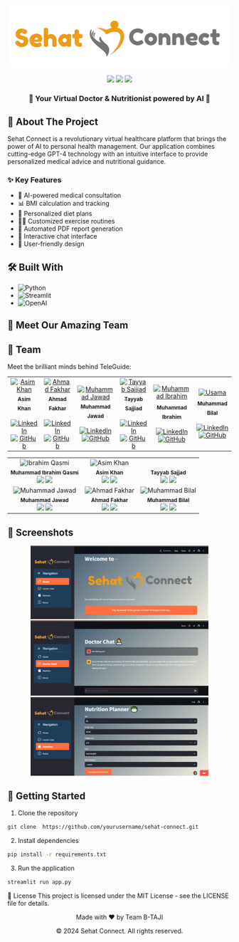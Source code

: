 <div align="center">
  <img src="https://raw.githubusercontent.com/devtayyabsajjad/Sehat-Connect/refs/heads/main/logo-removebg--preview.png" alt="Sehat Connect Logo" width="500"/>
  
  <p align="center">
    <img src="https://img.shields.io/badge/Python-3776AB?style=for-the-badge&logo=python&logoColor=white" />
    <img src="https://img.shields.io/badge/Streamlit-FF4B4B?style=for-the-badge&logo=Streamlit&logoColor=white" />
    <img src="https://img.shields.io/badge/OpenAI-412991?style=for-the-badge&logo=openai&logoColor=white" />
  </p>
</div>

<div align="center">
  <h3>🌟 Your Virtual Doctor & Nutritionist powered by AI 🌟</h3>
</div>

## 🚀 About The Project

Sehat Connect is a revolutionary virtual healthcare platform that brings the power of AI to personal health management. Our application combines cutting-edge GPT-4 technology with an intuitive interface to provide personalized medical advice and nutritional guidance.

### ✨ Key Features

- 🤖 AI-powered medical consultation
- 📊 BMI calculation and tracking
- 🥗 Personalized diet plans
- 🏋️‍♂️ Customized exercise routines
- 📝 Automated PDF report generation
- 💬 Interactive chat interface
- 📱 User-friendly design

## 🛠️ Built With

- ![Python](https://img.shields.io/badge/Python-3.8+-blue?style=flat-square&logo=python)
- ![Streamlit](https://img.shields.io/badge/Streamlit-Latest-red?style=flat-square&logo=streamlit)
- ![OpenAI](https://img.shields.io/badge/GPT--4-API-green?style=flat-square&logo=openai)

## 👥 Meet Our Amazing Team
## 👥 Team

Meet the brilliant minds behind TeleGuide:


<table>
  <tr>
    <td align="center">
      <a href="https://www.linkedin.com/in/asim-khan-baloch/"><img src="https://github.com/Asimbaloch.png" width="120px;" alt="Asim Khan"/><br /><sub><b>Asim Khan</b><br></sub></a><br />
      <a href="https://www.linkedin.com/in/asim-khan-baloch/"><img src="https://img.shields.io/badge/LinkedIn-0077B5?style=for-the-badge&logo=linkedin&logoColor=white" alt="LinkedIn" width="100px"/></a>
      <a href="https://github.com/Asimbaloch"><img src="https://img.shields.io/badge/GitHub-100000?style=for-the-badge&logo=github&logoColor=white" alt="GitHub" width="100px"/></a>
    </td>
    <td align="center">
      <a href="https://www.linkedin.com/in/ahmad-fakhar-357742258/"><img src="https://github.com/Ahmad-Fakhar.png" width="120px;" alt="Ahmad Fakhar"/><br /><sub><b>Ahmad Fakhar</b><br></sub></a><br />
      <a href="https://www.linkedin.com/in/ahmad-fakhar-357742258/"><img src="https://img.shields.io/badge/LinkedIn-0077B5?style=for-the-badge&logo=linkedin&logoColor=white" alt="LinkedIn" width="100px"/></a>
      <a href="https://github.com/Ahmad-Fakhar"><img src="https://img.shields.io/badge/GitHub-100000?style=for-the-badge&logo=github&logoColor=white" alt="GitHub" width="100px"/></a>
    </td>
    <td align="center">
      <a href="https://www.linkedin.com/in/muhammad-jawad-86507b201"><img src="https://github.com/mj-awad17.png" width="120px;" alt="Muhammad Jawad"/><br /><sub><b>Muhammad Jawad</b><br></sub></a><br />
      <a href="https://www.linkedin.com/in/muhammad-jawad-86507b201"><img src="https://img.shields.io/badge/LinkedIn-0077B5?style=for-the-badge&logo=linkedin&logoColor=white" alt="LinkedIn" width="100px"/></a>
      <a href="https://github.com/mj-awad17"><img src="https://img.shields.io/badge/GitHub-100000?style=for-the-badge&logo=github&logoColor=white" alt="GitHub" width="100px"/></a>
    </td>
    <td align="center">
      <a href="http://www.linkedin.com/in/tayyab-sajjad-156ab2267"><img src="https://avatars.githubusercontent.com/u/124726671?v=4" width="120px;" alt="Tayyab Sajjiad"/><br /><sub><b>Tayyab Sajjiad</b><br></sub></a><br />
      <a href="http://www.linkedin.com/in/tayyab-sajjad-156ab2267"><img src="https://img.shields.io/badge/LinkedIn-0077B5?style=for-the-badge&logo=linkedin&logoColor=white" alt="LinkedIn" width="100px"/></a>
      <a href="https://github.com/devtayyabsajjad"><img src="https://img.shields.io/badge/GitHub-100000?style=for-the-badge&logo=github&logoColor=white" alt="GitHub" width="100px"/></a>
    </td>
    <td align="center">
      <a href="https://www.linkedin.com/in/muhammad-ibrahim-qasmi-9876a1297/"><img src="https://github.com/muhammadibrahim313.png" width="120px;" alt="Muhammad Ibrahim"/><sub><br><b>Muhammad Ibrahim</b><br></sub></a><br />
      <a href="https://www.linkedin.com/in/muhammad-ibrahim-qasmi-9876a1297/"><img src="https://img.shields.io/badge/LinkedIn-0077B5?style=for-the-badge&logo=linkedin&logoColor=white" alt="LinkedIn" width="100px"/></a>
      <a href="https://github.com/muhammadibrahim313"><img src="https://img.shields.io/badge/GitHub-100000?style=for-the-badge&logo=github&logoColor=white" alt="GitHub" width="100px"/></a>
    </td>
   <td align="center"> 
  <a href="https://www.linkedin.com/in/"><img src="https://github.com/janedoe.png" width="120px;" alt="Usama"/><sub><br><b>Muhammad Bilal</b><br></sub></a><br />
  <a href="https://www.linkedin.com/in/muhammad-bilal-a75782280/"><img src="https://img.shields.io/badge/LinkedIn-0077B5?style=for-the-badge&logo=linkedin&logoColor=white" alt="LinkedIn" width="100px"/></a>
  <a href="https://github.com/bilal77511"><img src="https://img.shields.io/badge/GitHub-100000?style=for-the-badge&logo=github&logoColor=white" alt="GitHub" width="100px"/></a>
</td>
</table>

<table align="center">
  <tr>
    <td align="center">
      <img src="https://media.licdn.com/dms/image/v2/D4D03AQFSX9z8C2gRTg/profile-displayphoto-shrink_800_800/profile-displayphoto-shrink_800_800/0/1722410662066?e=1735776000&v=beta&t=ycgHQ0eCvpjEak9WUUIha1-x--_tgJGWsXxF-hnMGyk" width="100px;" alt="Ibrahim Qasmi"/><br />
      <sub><b>Muhammad Ibrahim Qasmi</b></sub><br />
      <a href="https://github.com/muhammadibrahim313"><img src="https://img.shields.io/badge/GitHub-100000?style=for-the-badge&logo=github&logoColor=white" width="70px"></a>
      <a href="https://www.linkedin.com/in/muhammad-ibrahim-qasmi-9876a1297/"><img src="https://img.shields.io/badge/LinkedIn-0077B5?style=for-the-badge&logo=linkedin&logoColor=white" width="70px"></a>
    </td>
    <td align="center">
      <img src="https://media.licdn.com/dms/image/v2/D4D03AQGluxA_ik6tyA/profile-displayphoto-shrink_800_800/profile-displayphoto-shrink_800_800/0/1728585802329?e=1735776000&v=beta&t=JHbLAbAVXJ0O-Blvn29orHEGXKUKntah-k3Mz7vf_Hc" width="100px;" alt="Asim Khan"/><br />
      <sub><b>Asim Khan</b></sub><br />
      <a href="https://github.com/Asimbaloch"><img src="https://img.shields.io/badge/GitHub-100000?style=for-the-badge&logo=github&logoColor=white" width="70px"></a>
      <a href="https://www.linkedin.com/in/asim-khan-baloch/"><img src="https://img.shields.io/badge/LinkedIn-0077B5?style=for-the-badge&logo=linkedin&logoColor=white" width="70px"></a>
    </td>
    <td align="center">
      <img src=""/><br />
      <sub><b>Tayyab Sajjad</b></sub><br />
      <a href="https://github.com/tayyabsajjad"><img src="https://img.shields.io/badge/GitHub-100000?style=for-the-badge&logo=github&logoColor=white" width="70px"></a>
      <a href="https://linkedin.com/in/tayyabsajjad"><img src="https://img.shields.io/badge/LinkedIn-0077B5?style=for-the-badge&logo=linkedin&logoColor=white" width="70px"></a>
    </td>
  </tr>
  <tr>
    <td align="center">
      <img src="https://github.com/muhammadjawad.png" width="100px;" alt="Muhammad Jawad"/><br />
      <sub><b>Muhammad Jawad</b></sub><br />
      <a href="https://github.com/muhammadjawad"><img src="https://img.shields.io/badge/GitHub-100000?style=for-the-badge&logo=github&logoColor=white" width="70px"></a>
      <a href="https://linkedin.com/in/muhammadjawad"><img src="https://img.shields.io/badge/LinkedIn-0077B5?style=for-the-badge&logo=linkedin&logoColor=white" width="70px"></a>
    </td>
    <td align="center">
      <img src="https://media.licdn.com/dms/image/v2/D5603AQGna-FRibZYXw/profile-displayphoto-shrink_800_800/profile-displayphoto-shrink_800_800/0/1710361402580?e=1735776000&v=beta&t=T9377zLifYhns1ReLAk0bxi_TtY1cWlnJLqARLfLNnU" width="100px;" alt="Ahmad Fakhar"/><br />
      <sub><b>Ahmad Fakhar</b></sub><br />
      <a href="https://github.com/ahmadfakhar"><img src="https://img.shields.io/badge/GitHub-100000?style=for-the-badge&logo=github&logoColor=white" width="70px"></a>
      <a href="https://www.linkedin.com/in/ahmad-fakhar-357742258/"><img src="https://img.shields.io/badge/LinkedIn-0077B5?style=for-the-badge&logo=linkedin&logoColor=white" width="70px"></a>
    </td>
    <td align="center">
      <img src="https://media.licdn.com/dms/image/v2/D4E03AQFyK8SIQkAFpA/profile-displayphoto-shrink_800_800/profile-displayphoto-shrink_800_800/0/1688370356823?e=1735776000&v=beta&t=1Uo6GsirXGHBxUzxrjJ77x6xBB4uduHmV5uyDaRK5Nw" width="100px;" alt="Muhammad Bilal"/><br />
      <sub><b>Muhammad Bilal</b></sub><br />
      <a href="https://github.com/bilal77511"><img src="https://img.shields.io/badge/GitHub-100000?style=for-the-badge&logo=github&logoColor=white" width="70px"></a>
      <a href="https://www.linkedin.com/in/muhammad-bilal-a75782280/"><img src="https://img.shields.io/badge/LinkedIn-0077B5?style=for-the-badge&logo=linkedin&logoColor=white" width="70px"></a>
    </td>
  </tr>
</table>

## 📱 Screenshots

<div align="center">
  <img src="https://github.com/devtayyabsajjad/Sehat-Connect/blob/main/ss/Capture1.PNG?raw=true" width="400" />
  <img src="https://github.com/devtayyabsajjad/Sehat-Connect/blob/main/ss/Capture2.PNG?raw=true" width="400" />
  <img src="https://github.com/devtayyabsajjad/Sehat-Connect/blob/main/ss/Capture3.PNG?raw=true" width="400" />
</div>

## 🚀 Getting Started

1. Clone the repository
```bash
git clone  https://github.com/yourusername/sehat-connect.git
```
2. Install dependencies
```bash
pip install -r requirements.txt
```
3. Run the application
```bash
streamlit run app.py
```
📄 License
This project is licensed under the MIT License - see the LICENSE file for details.

<div align="center"> <p>Made with ❤️ by Team B-TAJI</p> <p>© 2024 Sehat Connect. All rights reserved.</p> </div> 
